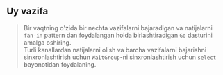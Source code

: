 ## Uy vazifa

> Bir vaqtning o'zida bir nechta vazifalarni bajaradigan va natijalarni `fan-in` pattern dan foydalangan holda 
birlashtiradigan `Go` dasturini amalga oshiring. <br>
Turli kanallardan natijalarni olish va barcha vazifalarni bajarishni sinxronlashtirish uchun `WaitGroup`-ni sinxronlashtirish uchun `select` bayonotidan foydalaning.
> 